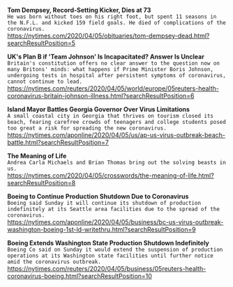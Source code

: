 **Tom Dempsey, Record-Setting Kicker, Dies at 73**\
`He was born without toes on his right foot, but spent 11 seasons in the N.F.L. and kicked 159 field goals. He died of complications of the coronavirus.`\
https://nytimes.com/2020/04/05/obituaries/tom-dempsey-dead.html?searchResultPosition=5

**UK's Plan B if 'Team Johnson' Is Incapacitated? Answer Is Unclear**\
`Britain's constitution offers no clear answer to the question now on many Britons' minds: what happens if Prime Minister Boris Johnson, undergoing tests in hospital after persistent symptoms of coronavirus, cannot continue to lead.`\
https://nytimes.com/reuters/2020/04/05/world/europe/05reuters-health-coronavirus-britain-johnson-illness.html?searchResultPosition=6

**Island Mayor Battles Georgia Governor Over Virus Limitations**\
`A small coastal city in Georgia that thrives on tourism closed its beach, fearing carefree crowds of teenagers and college students posed too great a risk for spreading the new coronavirus.`\
https://nytimes.com/aponline/2020/04/05/us/ap-us-virus-outbreak-beach-battle.html?searchResultPosition=7

**The Meaning of Life**\
`Andrea Carla Michaels and Brian Thomas bring out the solving beasts in us.`\
https://nytimes.com/2020/04/05/crosswords/the-meaning-of-life.html?searchResultPosition=8

**Boeing to Continue Production Shutdown Due to Coronavirus**\
`Boeing said Sunday it will continue its shutdown of production indefinitely at its Seattle area facilities due to the spread of the coronavirus.`\
https://nytimes.com/aponline/2020/04/05/business/bc-us-virus-outbreak-washington-boeing-1st-ld-writethru.html?searchResultPosition=9

**Boeing Extends Washington State Production Shutdown Indefinitely**\
`Boeing Co said on Sunday it would extend the suspension of production operations at its Washington state facilities until further notice amid the coronavirus outbreak.`\
https://nytimes.com/reuters/2020/04/05/business/05reuters-health-coronavirus-boeing.html?searchResultPosition=10

